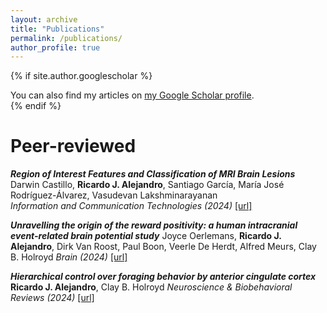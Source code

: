 ```yaml
---
layout: archive
title: "Publications"
permalink: /publications/
author_profile: true
---
```


{% if site.author.googlescholar %}
  <div class="wordwrap">You can also find my articles on <a href="{{site.author.googlescholar}}">my Google Scholar profile</a>.</div>
{% endif %}

<br/>

Peer-reviewed
=====

***Region of Interest Features and Classification of MRI Brain Lesions***
Darwin Castillo, **Ricardo J. Alejandro**, Santiago García, María José Rodríguez-Álvarez, Vasudevan Lakshminarayanan    
*Information and Communication Technologies (2024)*
[[url]](https://link.springer.com/chapter/10.1007/978-3-031-75431-9_4)

***Unravelling the origin of the reward positivity: a human intracranial event-related brain potential study***
Joyce Oerlemans, **Ricardo J. Alejandro**, Dirk Van Roost, Paul Boon, Veerle De Herdt, Alfred Meurs, Clay B. Holroyd
*Brain (2024)*
[[url]](https://academic.oup.com/brain/advance-article-abstract/doi/10.1093/brain/awae259/7727398)

***Hierarchical control over foraging behavior by anterior cingulate cortex***
**Ricardo J. Alejandro**, Clay B. Holroyd
*Neuroscience & Biobehavioral Reviews (2024)*
[[url]](https://www.sciencedirect.com/science/article/pii/S0149763424000927)

